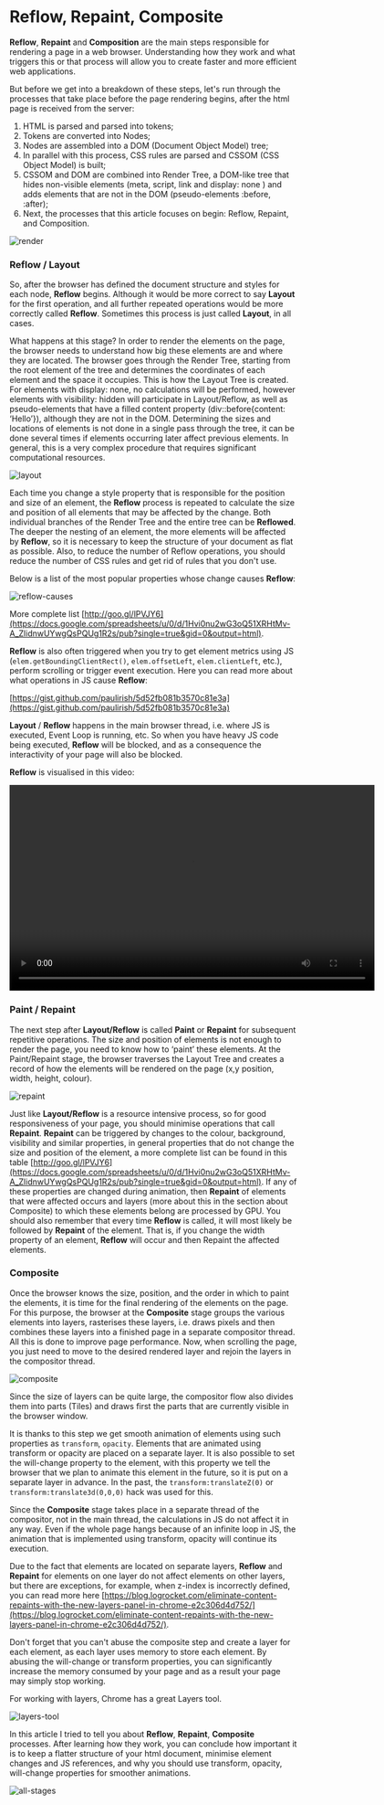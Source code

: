 # Reflow, Repaint, Composite

**Reflow**, **Repaint** and **Composition** are the main steps responsible for rendering a page in a web browser. Understanding how they work and what triggers this or that process will allow you to create faster and more efficient web applications.

But before we get into a breakdown of these steps, let's run through the processes that take place before the page rendering begins, after the html page is received from the server:

1. HTML is parsed and parsed into tokens;
2. Tokens are converted into Nodes;
3. Nodes are assembled into a DOM (Document Object Model) tree;
4. In parallel with this process, CSS rules are parsed and CSSOM (CSS Object Model) is built;
5. CSSOM and DOM are combined into Render Tree, a DOM-like tree that hides non-visible elements (meta, script, link and display: none ) and adds elements that are not in the DOM (pseudo-elements :before, :after);
6. Next, the processes that this article focuses on begin: Reflow, Repaint, and Composition.

![render](../assets/browser-001/render.webp)

### Reflow / Layout

So, after the browser has defined the document structure and styles for each node, **Reflow** begins. Although it would be more correct to say **Layout** for the first operation, and all further repeated operations would be more correctly called **Reflow**. Sometimes this process is just called **Layout**, in all cases.

What happens at this stage? In order to render the elements on the page, the browser needs to understand how big these elements are and where they are located. The browser goes through the Render Tree, starting from the root element of the tree and determines the coordinates of each element and the space it occupies. This is how the Layout Tree is created. For elements with display: none, no calculations will be performed, however elements with visibility: hidden will participate in Layout/Reflow, as well as pseudo-elements that have a filled content property (div::before{content: ‘Hello’}), although they are not in the DOM. Determining the sizes and locations of elements is not done in a single pass through the tree, it can be done several times if elements occurring later affect previous elements. In general, this is a very complex procedure that requires significant computational resources.

![layout](../assets/browser-001/layout.webp)

Each time you change a style property that is responsible for the position and size of an element, the **Reflow** process is repeated to calculate the size and position of all elements that may be affected by the change. Both individual branches of the Render Tree and the entire tree can be **Reflowed**. The deeper the nesting of an element, the more elements will be affected by **Reflow**, so it is necessary to keep the structure of your document as flat as possible. Also, to reduce the number of Reflow operations, you should reduce the number of CSS rules and get rid of rules that you don't use.

Below is a list of the most popular properties whose change causes **Reflow**:

![reflow-causes](../assets/browser-001/reflow-causes.webp)

More complete list [http://goo.gl/lPVJY6](https://docs.google.com/spreadsheets/u/0/d/1Hvi0nu2wG3oQ51XRHtMv-A_ZlidnwUYwgQsPQUg1R2s/pub?single=true&gid=0&output=html).

**Reflow** is also often triggered when you try to get element metrics using JS (`elem.getBoundingClientRect()`, `elem.offsetLeft`, `elem.clientLeft`, etc.), perform scrolling or trigger event execution. Here you can read more about what operations in JS cause **Reflow**:

[https://gist.github.com/paulirish/5d52fb081b3570c81e3a](https://gist.github.com/paulirish/5d52fb081b3570c81e3a)

**Layout** / **Reflow** happens in the main browser thread, i.e. where JS is executed, Event Loop is running, etc. So when you have heavy JS code being executed, **Reflow** will be blocked, and as a consequence the interactivity of your page will also be blocked.

**Reflow** is visualised in this video:

<video width="640" height="360" controls>
  <source src="../assets/browser-001/reflow-visualize.mp4" type="video/mp4">
  Your browser does not support video playback.
</video>

### Paint / Repaint

The next step after **Layout/Reflow** is called **Paint** or **Repaint** for subsequent repetitive operations. The size and position of elements is not enough to render the page, you need to know how to ‘paint’ these elements. At the Paint/Repaint stage, the browser traverses the Layout Tree and creates a record of how the elements will be rendered on the page (x,y position, width, height, colour).

![repaint](../assets/browser-001/repaint.webp)

Just like **Layout/Reflow** is a resource intensive process, so for good responsiveness of your page, you should minimise operations that call **Repaint**. **Repaint** can be triggered by changes to the colour, background, visibility and similar properties, in general properties that do not change the size and position of the element, a more complete list can be found in this table [http://goo.gl/lPVJY6](https://docs.google.com/spreadsheets/u/0/d/1Hvi0nu2wG3oQ51XRHtMv-A_ZlidnwUYwgQsPQUg1R2s/pub?single=true&gid=0&output=html). If any of these properties are changed during animation, then **Repaint** of elements that were affected occurs and layers (more about this in the section about Composite) to which these elements belong are processed by GPU. You should also remember that every time **Reflow** is called, it will most likely be followed by **Repaint** of the element. That is, if you change the width property of an element, **Reflow** will occur and then Repaint the affected elements.

### Composite

Once the browser knows the size, position, and the order in which to paint the elements, it is time for the final rendering of the elements on the page. For this purpose, the browser at the **Composite** stage groups the various elements into layers, rasterises these layers, i.e. draws pixels and then combines these layers into a finished page in a separate compositor thread. All this is done to improve page performance. Now, when scrolling the page, you just need to move to the desired rendered layer and rejoin the layers in the compositor thread.

![composite](../assets/browser-001/composite.webp)

Since the size of layers can be quite large, the compositor flow also divides them into parts (Tiles) and draws first the parts that are currently visible in the browser window.

It is thanks to this step we get smooth animation of elements using such properties as `transform`, `opacity`. Elements that are animated using transform or opacity are placed on a separate layer. It is also possible to set the will-change property to the element, with this property we tell the browser that we plan to animate this element in the future, so it is put on a separate layer in advance. In the past, the `transform:translateZ(0)` or `transform:translate3d(0,0,0)` hack was used for this.

Since the **Composite** stage takes place in a separate thread of the compositor, not in the main thread, the calculations in JS do not affect it in any way. Even if the whole page hangs because of an infinite loop in JS, the animation that is implemented using transform, opacity will continue its execution.

Due to the fact that elements are located on separate layers, **Reflow** and **Repaint** for elements on one layer do not affect elements on other layers, but there are exceptions, for example, when z-index is incorrectly defined, you can read more here [https://blog.logrocket.com/eliminate-content-repaints-with-the-new-layers-panel-in-chrome-e2c306d4d752/](https://blog.logrocket.com/eliminate-content-repaints-with-the-new-layers-panel-in-chrome-e2c306d4d752/).

Don't forget that you can't abuse the composite step and create a layer for each element, as each layer uses memory to store each element. By abusing the will-change or transform properties, you can significantly increase the memory consumed by your page and as a result your page may simply stop working.

For working with layers, Chrome has a great Layers tool.

![layers-tool](../assets/browser-001/layers-tool.webp)

In this article I tried to tell you about **Reflow**, **Repaint**, **Composite** processes. After learning how they work, you can conclude how important it is to keep a flatter structure of your html document, minimise element changes and JS references, and why you should use transform, opacity, will-change properties for smoother animations.

![all-stages](../assets/browser-001/all-stages.webp)

